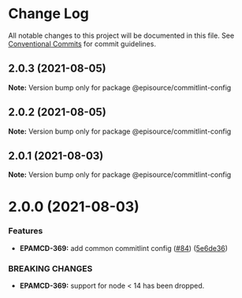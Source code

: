 # Change Log

All notable changes to this project will be documented in this file.
See [Conventional Commits](https://conventionalcommits.org) for commit guidelines.

## 2.0.3 (2021-08-05)

**Note:** Version bump only for package @episource/commitlint-config





## 2.0.2 (2021-08-05)

**Note:** Version bump only for package @episource/commitlint-config





## 2.0.1 (2021-08-03)

**Note:** Version bump only for package @episource/commitlint-config





# 2.0.0 (2021-08-03)


### Features

* **EPAMCD-369:** add common commitlint config ([#84](https://github.com/EpisourceLLC/ts-js-styleguide/issues/84)) ([5e6de36](https://github.com/EpisourceLLC/ts-js-styleguide/commit/5e6de36e31e9c65a338f78f851e1c27b4a2616b3))


### BREAKING CHANGES

* **EPAMCD-369:** support for node < 14 has been dropped.
